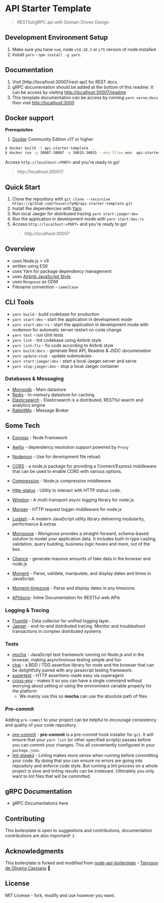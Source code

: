 # API Starter Template

> RESTful/gRPC api with Domain Driven Design

## Development Environment Setup

1.  Make sure you have `nvm`, node `v14.18.3` or `LTS` version of node installed
2.  Install `yarn` - `npm install -g yarn`.

## Documentation

1. Visit [http://localhost:30007/rest-api] for REST docs
2. gRPC documentation should be added at the bottom of this readme. It can be access by visiting [http://localhost:30007/readme](http://localhost:30007/readme)
3. This template documentation can be access by running `yarn serve:docs` then visit [http://localhost:3000](http://localhost:3000)

## Docker support

**Prerequisites**

1. [Docker](https://www.docker.com/products/docker-engine) Community Edition v17 or higher

```sh
$ docker build -t api-starter-template  .
$ docker run -p 30007:30007 -p 30015:30015 --env-file=.env  api-starter-template
```

Access `http://localhost:<PORT>` and you're ready to go!

> http://localhost:30007/

## Quick Start

1. Clone the repository with `git clone --recursive https://github.com/YouverifyHQ/api-starter-template.git`
2. Install the dependencies with [Yarn](https://yarnpkg.com/en/docs/install/)
3. Run local Jaeger for distributed tracing `yarn start:jaeger:dev`
4. Run the application in development mode with `yarn start:dev:rs`
5. Access `http://localhost:<PORT>` and you're ready to go!
   > http://localhost:30007

## Overview

- uses Node.js > v9
- written using ES6
- uses Yarn for package dependency management
- uses [Airbnb JavaScript Style](https://github.com/airbnb/javascript)
- uses `Mongoose` as ODM
- Filename convention - `camelCase`

## CLI Tools

- `yarn build` - build codebase for production
- `yarn start:dev` - start the application in development mode
- `yarn start:dev:rs` - start the application in development mode with nodemon for automatic server restart on code change
- `yarn test` - run Unit tests
- `yarn lint` - lint codebase using Airbnb style
- `yarn lint:fix` - fix code according to Airbnb style
- `yarn build:docs` - generate Rest API, Readme & JSDC documenation
- `yarn update:stub` - update submodules
- `yarn start:jaeger:dev` - start a local Jaeger server and serve
- `yarn stop:jaeger:dev` - stop a local Jaeger container

### Databases & Messaging

- [Mongodb](https://www.mongodb.com) - Main datastore
- [Redis](https://redis.io/) - In-memory datastore for caching
- [Elasticsearch](https://www.elastic.co/elasticsearch/) - Elasticsearch is a distributed, RESTful search and analytics engine
- [RabbitMq](https://www.rabbitmq.com/) - Message Broker

## Some Tech

- [Express](https://expressjs.com/) - Node Framweork
- [Awilix](https://github.com/jeffijoe/awilix) - dependency resolution support powered by `Proxy`
- [Nodemon](https://nodemon.io/) - Use for development file reload.
- [CORS](https://github.com/expressjs/cors) - a node.js package for providing a Connect/Express middleware that can be used to enable CORS with various options.
- [Compression](https://github.com/expressjs/compression) - Node.js compression middleware.
- [Http-status](https://github.com/adaltas/node-http-status) - Utility to interact with HTTP status code.
- [Winston](https://github.com/winstonjs/winston) - A multi-transport async logging library for node.js.
- [Morgan](https://github.com/expressjs/morgan) - HTTP request logger middleware for node.js
- [Lodash](https://lodash.com/) - A modern JavaScript utility library delivering modularity, performance & extras
- [Mongoose](https://mongoosejs.com/) - Mongoose provides a straight-forward, schema-based solution to model your application data. It includes built-in type casting, validation, query building, business logic hooks and more, out of the box.
- [Chance](https://chancejs.com/) - generate massive amounts of fake data in the browser and node.js

- [Moment](https://momentjs.com/) - Parse, validate, manipulate, and display dates and times in JavaScript.
- [Moment-timezone](https://momentjs.com/timezone/) - Parse and display dates in any timezone.

- [APIdocjs](https://apidocjs.com/)- Inline Documentation for RESTful web APIs

### Logging & Tracing

- [Fluentd](https://www.fluentd.org/) - Data collector for unified logging layer..
- [Jaeger](https://www.jaegertracing.io/) - end-to-end distributed tracing.
  Monitor and troubleshoot transactions in complex distributed systems

### Tests

- [mocha](https://mochajs.org/) - JavaScript test framework running on Node.js and in the browser, making asynchronous testing simple and fun
- [chai](http://chaijs.com/) - a BDD / TDD assertion library for node and the browser that can be delightfully paired with any javascript testing framework.
- [supertest](https://github.com/visionmedia/supertest) - HTTP assertions made easy via superagent.
- [cross-env](https://github.com/kentcdodds/cross-env) - makes it so you can have a single command without worrying about setting or using the environment variable properly for the platform
  - We mainly use this so **mocha** can use the absolute path of files

### Pre-commit

Adding `pre-commit` to your project can be helpful to encourage consistency and quality of your code repository.

- [pre-commit](https://github.com/observing/pre-commit) - **pre-commit** is a pre-commit hook installer for `git`. It will ensure that your `yarn lint` (or other specified scripts) passes before you can commit your changes. This all conveniently configured in your `package.json`.
- [lint-staged](https://github.com/okonet/lint-staged) - Linting makes more sense when running before committing your code. By doing that you can ensure no errors are going into repository and enforce code style. But running a lint process on a whole project is slow and linting results can be irrelevant. Ultimately you only want to lint files that will be committed.

## gRPC Documentation

- gRPC Documentations here

## Contributing

This boilerplate is open to suggestions and contributions, documentation contributions are also important! :)

## Acknowledgments

This boilerplate is forked and modified from [node-api-boilerplate](https://github.com/talyssonoc/node-api-boilerplate) - [Talysson de Oliveira Cassiano](https://github.com/talyssonoc) :clap:

## License

MIT License - fork, modify and use however you want.
